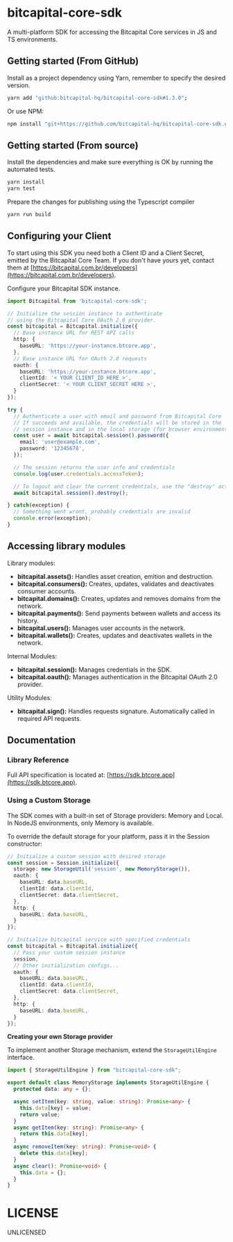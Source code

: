 bitcapital-core-sdk
===================

A multi-platform SDK for accessing the Bitcapital Core services in JS and TS environments.


## Getting started (From GitHub)

Install as a project dependency using Yarn, remember to specify the desired version.
```bash
yarn add "github:bitcapital-hq/bitcapital-core-sdk#1.3.0";
```

Or use NPM:
```bash
npm install "git+https://github.com/bitcapital-hq/bitcapital-core-sdk.git#1.3.0";
```


## Getting started (From source)

Install the dependencies and make sure everything is OK by running the automated tests.
```bash
yarn install
yarn test
```

Prepare the changes for publishing using the Typescript compiler
```bash
yarn run build
```

## Configuring your Client 

To start using this SDK you need both a Client ID and a Client Secret, emitted by
the Bitcapital Core Team. If you don't have yours yet, contact them at [https://bitcapital.com.br/developers](https://bitcapital.com.br/developers).

Configure your Bitcapital SDK instance.

```typescript
import Bitcapital from 'bitcapital-core-sdk';

// Initialize the session instance to authenticate
// using the Bitcapital Core OAuth 2.0 provider.
const bitcapital = Bitcapital.initialize({
  // Base instance URL for REST API calls
  http: {
    baseURL: 'https://your-instance.btcore.app',
  },
  // Base instance URL for OAuth 2.0 requests
  oauth: {
    baseURL: 'https://your-instance.btcore.app',
    clientId: '< YOUR CLIENT_ID HERE >',
    clientSecret: '< YOUR CLIENT_SECRET HERE >',
  }
});

try {
  // Authenticate a user with email and password from Bitcapital Core
  // If succeeds and available, the credentials will be stored in the 
  // session instance and in the local storage (for browser environments).
  const user = await bitcapital.session().password({
    email: 'user@example.com',
    password: '12345678',
  });

  // The session returns the user info and credentials
  console.log(user.credentials.accessToken);

  // To logout and clear the current credentials, use the "destroy" action
  await bitcapital.session().destroy();

} catch(exception) {
  // Something went wront, probably credentials are invalid
  console.error(exception);
}
```


## Accessing library modules


Library modules:
* **bitcapital.assets():** Handles asset creation, emition and destruction.
* **bitcapital.consumers():** Creates, updates, validates and deactivates consumer accounts.
* **bitcapital.domains():** Creates, updates and removes domains from the network.
* **bitcapital.payments():** Send payments between wallets and access its history.
* **bitcapital.users():** Manages user accounts in the network.
* **bitcapital.wallets():** Creates, updates and deactivates wallets in the network.

Internal Modules:
* **bitcapital.session():** Manages credentials in the SDK.
* **bitcapital.oauth():** Manages authentication in the Bitcapital OAuth 2.0 provider.

Utility Modules:
* **bitcapital.sign():** Handles requests signature. Automatically called in required API requests.

## Documentation

### Library Reference

Full API specification is located at: [https://sdk.btcore.app](https://sdk.btcore.app).

### Using a Custom Storage

The SDK comes with a built-in set of Storage providers: Memory and Local. In NodeJS environments, only Memory is available.

To override the default storage for your platform, pass it in the Session constructor:

```typescript
// Initialize a custom session with desired storage
const session = Session.initialize({
  storage: new StorageUtil('session', new MemoryStorage()),
  oauth: {
    baseURL: data.baseURL,
    clientId: data.clientId,
    clientSecret: data.clientSecret,
  },
  http: {
    baseURL: data.baseURL,
  }
});

// Initialize bitcapital service with specified credentials
const bitcapital = Bitcapital.initialize({
  // Pass your custom session instance
  session,
  // Other initialization configs...
  oauth: {
    baseURL: data.baseURL,
    clientId: data.clientId,
    clientSecret: data.clientSecret,
  },
  http: {
    baseURL: data.baseURL,
  }
});
```

**Creating your own Storage provider** 

To implement another Storage mechanism, extend the `StorageUtilEngine` interface.

```typescript
import { StorageUtilEngine } from "bitcapital-core-sdk";

export default class MemoryStorage implements StorageUtilEngine {
  protected data: any = {};

  async setItem(key: string, value: string): Promise<any> {
    this.data[key] = value;
    return value;
  }
  async getItem(key: string): Promise<any> {
    return this.data[key];
  }
  async removeItem(key: string): Promise<void> {
    delete this.data[key];
  }
  async clear(): Promise<void> {
    this.data = {};
  }
}
```

# LICENSE

UNLICENSED
